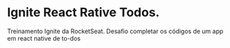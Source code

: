 # Ignite React Rative Todos.
Treinamento Ignite da RocketSeat. Desafio completar os códigos de um app em react native de to-dos
